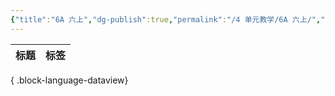 ```yaml
---
{"title":"6A 六上","dg-publish":true,"permalink":"/4 单元教学/6A 六上/","dgPassFrontmatter":true,"noteIcon":""}
---
```



| 标题 | 标签 |
| -- | -- |

{ .block-language-dataview}